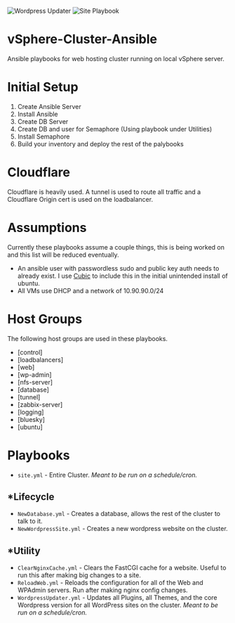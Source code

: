 ![Wordpress Updater](https://healthchecks.io/b/2/3d61fb8a-e25b-437b-991e-b17e1b298906.svg) ![Site Playbook](https://healthchecks.io/b/2/f29511d4-f1d7-4477-8ad4-6ef7b1328f87.svg)

# vSphere-Cluster-Ansible
Ansible playbooks for web hosting cluster running on local vSphere server. 

# Initial Setup
1. Create Ansible Server
2. Install Ansible
3. Create DB Server
4. Create DB and user for Semaphore (Using playbook under Utilities)
5. Install Semaphore
6. Build your inventory and deploy the rest of the palybooks

# Cloudflare
Cloudflare is heavily used. A tunnel is used to route all traffic and a Cloudflare Origin cert is used on the loadbalancer. 

# Assumptions
Currently these playbooks assume a couple things, this is being worked on and this list will be reduced eventually.

 - An ansible user with passwordless sudo and public key auth needs to already exist. I use [Cubic](https://github.com/PJ-Singh-001/Cubic) to include this in the initial unintended install of ubuntu.
 - All VMs use DHCP and a network of 10.90.90.0/24

# Host Groups
The following host groups are used in these playbooks. 
 - [control]
 - [loadbalancers]
 - [web]
 - [wp-admin]
 - [nfs-server]
 - [database]
 - [tunnel]
 - [zabbix-server]
 - [logging]
 - [bluesky]
 - [ubuntu]

# Playbooks
 - `site.yml` - Entire Cluster. *Meant to be run on a schedule/cron.*

## *Lifecycle
 - `NewDatabase.yml` - Creates a database, allows the rest of the cluster to talk to it. 
 - `NewWordpressSite.yml` - Creates a new wordpress website on the cluster. 

## *Utility
 - `ClearNginxCache.yml` - Clears the FastCGI cache for a website. Useful to run this after making big changes to a site.
 - `ReloadWeb.yml` - Reloads the configuration for all of the Web and WPAdmin servers. Run after making nginx config changes. 
 - `WordpressUpdater.yml` - Updates all Plugins, all Themes, and the core Wordpress version for all WordPress sites on the cluster. *Meant to be run on a schedule/cron.*